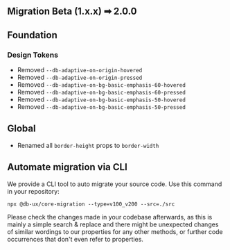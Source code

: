 ## Migration Beta (1.x.x) ➡ 2.0.0

## Foundation

### Design Tokens

- Removed `--db-adaptive-on-origin-hovered`
- Removed `--db-adaptive-on-origin-pressed`
- Removed `--db-adaptive-on-bg-basic-emphasis-60-hovered`
- Removed `--db-adaptive-on-bg-basic-emphasis-60-pressed`
- Removed `--db-adaptive-on-bg-basic-emphasis-50-hovered`
- Removed `--db-adaptive-on-bg-basic-emphasis-50-pressed`

## Global

- Renamed all `border-height` props to `border-width`

## Automate migration via CLI

We provide a CLI tool to auto migrate your source code. Use this command in your repository:

```shell
npx @db-ux/core-migration --type=v100_v200 --src=./src
```

Please check the changes made in your codebase afterwards, as this is mainly a simple search & replace and there might be unexpected changes of similar wordings to our properties for any other methods, or further code occurrences that don't even refer to properties.
